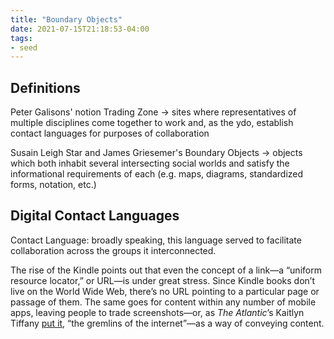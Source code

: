 ```yaml
---
title: "Boundary Objects"
date: 2021-07-15T21:18:53-04:00
tags:
- seed
---
```


## Definitions
Peter Galisons' notion Trading Zone -> sites where representatives of multiple disciplines come together to work and, as the ydo, establish contact languages for purposes of collaboration

Susain Leigh Star and James Griesemer's Boundary Objects -> objects which both inhabit several intersecting social worlds and satisfy the informational requirements of each (e.g. maps, diagrams, standardized forms, notation, etc.)

## Digital Contact Languages
Contact Language: broadly speaking, this language served to facilitate collaboration across the groups it interconnected.

The rise of the Kindle points out that even the concept of a link—a “uniform resource locator,” or URL—is under great stress. Since Kindle books don’t live on the World Wide Web, there’s no URL pointing to a particular page or passage of them. The same goes for content within any number of mobile apps, leaving people to trade screenshots—or, as _The Atlantic_’s Kaitlyn Tiffany [put it](https://www.theatlantic.com/technology/archive/2021/06/screenshots-gremlins-internet/619062/), “the gremlins of the internet”—as a way of conveying content.